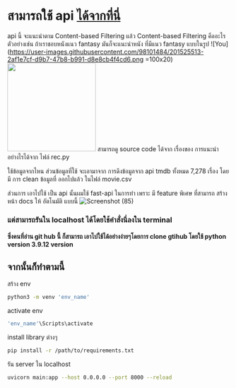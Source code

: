 
# สามารถใช้ api [ได้จากที่นี่](http://165.22.3.172:8000/docs)



api นี้ จะแนะนำตาม Content-based Filtering แล้ว Content-based Filtering คืออะไร ตัวอย่างเช่น 
ถ้าเราชอบหนังแนว fantasy มันก็จะแนะนำหนัง ที่มีแนว fantasy แบบในรูป
![You](https://user-images.githubusercontent.com/98101484/201525513-2af1e7cf-d9b7-47b8-b991-d8e8cb4f4cd6.png =100x20)
<img src="[Assets/icon.png](https://user-images.githubusercontent.com/98101484/201525513-2af1e7cf-d9b7-47b8-b991-d8e8cb4f4cd6.png)" width="200">
สามารถดู source code ได้จาก เรื่องของ การแนะนำอย่างไรได้จาก ไฟล์ rec.py

ใช้ข้อมูลจากไหน
ส่วนข้อมูลที่ใช้ จะเอามาจาก การดึงข้อมูลจาก api tmdb ทั้งหมด 7,278 เรื่อง 
โดยมี การ clean ข้อมูลที่ ออกไปแล้ว ในไฟล์ movie.csv
 
ส่วนการ เอาไปใช้ เป็น api นั้นผมใช้ fast-api ในการทำ เพราะ มี feature พิเศษ ที่สามารถ สร้าง หน้า docs ให้ อัตโนมัติ
แบบนี้ 
![Screenshot (85)](https://user-images.githubusercontent.com/98101484/201657351-ccd1ca55-ed9d-464b-982d-6c01c11177fd.png)
### แต่สามารถรันใน localhost ได้โดยใช้คำสั่งนี่ลงใน terminal

#### ซึ่งคนที่อ่าน git hub นี้ ก็สามารถ เอาไปใช้ได้อย่างง่ายๆโดยการ clone gtihub โดยใช้ python version 3.9.12 version 

## จากนั้นก็ทำตามนี้
สร้าง env
```bash
python3 -m venv 'env_name'
```

activate env
```bash
'env_name'\Scripts\activate
```
install library ต่างๆ
```bash
pip install -r /path/to/requirements.txt
```
รัน server ใน localhost
```bash
uvicorn main:app --host 0.0.0.0 --port 8000 --reload
```
